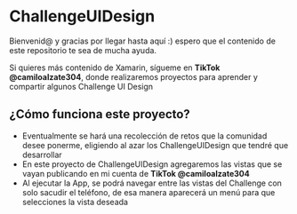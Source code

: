 # ChallengeUIDesign
Bienvenid@ y gracias por llegar hasta aquí :) espero que el contenido de este repositorio te sea de mucha ayuda.

Si quieres más contenido de Xamarin, sígueme en **TikTok @camiloalzate304**, donde realizaremos proyectos para aprender y compartir algunos Challenge UI Design

## ¿Cómo funciona este proyecto?

- Eventualmente se hará una recolección de retos que la comunidad desee ponerme, eligiendo al azar los ChallengeUIDesign que tendré que desarrollar
- En este proyecto de ChallengeUIDesign agregaremos las vistas que se vayan publicando en mi cuenta de **TikTok @camiloalzate304**
- Al ejecutar la App, se podrá navegar entre las vistas del Challenge con solo sacudir el teléfono, de esa manera aparecerá un menú para que selecciones la vista deseada
